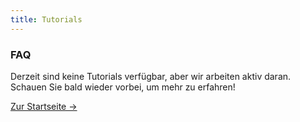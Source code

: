 ```yaml
---
title: Tutorials
---
```



<div class="card">
  <h3>FAQ</h3>
  <p>Derzeit sind keine Tutorials verfügbar, aber wir arbeiten aktiv daran. Schauen Sie bald wieder vorbei, um mehr zu erfahren!</p>
  <a href="../" class="card-link">Zur Startseite &rarr;</a>
</div>
